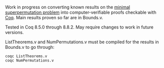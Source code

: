 Work in progress on converting known results on the [minimal superpermutation problem](https://oeis.org/A180632) into computer-verifiable proofs checkable with [Coq](https://coq.inria.fr/).
Main results proven so far are in Bounds.v.

Tested in Coq 8.5.0 through 8.8.2. May require changes to work in future versions.

ListTheorems.v and NumPermutations.v must be compiled for the results in Bounds.v to go through:

    coqc ListTheorems.v
    coqc NumPermutations.v
